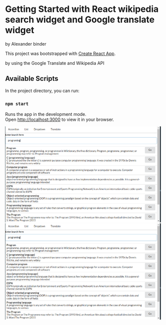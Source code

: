 # Getting Started with React wikipedia search widget and Google translate widget
by Alexander binder

This project was bootstrapped with [Create React App](https://github.com/facebook/create-react-app).

by using the Google Translate and Wikipedia API 

## Available Scripts

In the project directory, you can run:

### `npm start`

Runs the app in the development mode.\
Open [http://localhost:3000](http://localhost:3000) to view it in your browser.

![](images/Screenshot1.png)
![](images/Screenshot1.png)

